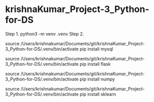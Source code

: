 # krishnaKumar_Project-3_Python-for-DS
Step 1. 
python3 -m venv .venv
Step 2.

source /Users/krishnakumar/Documents/git/krishnaKumar_Project-3_Python-for-DS/.venv/bin/activate
pip install mysql

source /Users/krishnakumar/Documents/git/krishnaKumar_Project-3_Python-for-DS/.venv/bin/activate
pip install flask

source /Users/krishnakumar/Documents/git/krishnaKumar_Project-3_Python-for-DS/.venv/bin/activate
pip install numpy

source /Users/krishnakumar/Documents/git/krishnaKumar_Project-3_Python-for-DS/.venv/bin/activate
pip install sklearn
